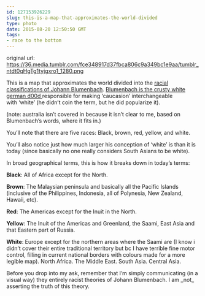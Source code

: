 ```yaml
---
id: 127153926229
slug: this-is-a-map-that-approximates-the-world-divided
type: photo
date: 2015-08-20 12:50:50 GMT
tags:
- race to the bottom
---
```

original url: https://36.media.tumblr.com/fce348917d37fbca806c9a349bc1e9aa/tumblr_ntdt0qHgTg1tyjgxro1_1280.png

<p>This is a map that approximates the world divided into the <a href="http://debbiejlee.com/ageofwonder/blumen.pdf">racial classifications of Johann Blumenbach</a>. <a href="https://en.wikipedia.org/wiki/Johann_Friedrich_Blumenbach">Blumenbach is the crusty white german d00d </a>responsible for making&nbsp;‘caucasion’ interchangeable with&nbsp;‘white’ (he didn’t coin the term, but he did popularize it).</p><p>(note: australia isn’t covered in because it isn’t clear to me, based on Blumenbach’s words, where it fits in.)</p><p>You’ll note that there are five races: Black, brown, red, yellow, and white.&nbsp;</p><p>You’ll also notice just how much larger his conception of&nbsp;‘white’ is than it is today (since basically no one really considers South Asians to be white).&nbsp;</p><p>In broad geographical terms, this is how it breaks down in today’s terms:</p><p><b>Black</b>: All of Africa except for the North.</p><p><b>Brown</b>: The Malaysian peninsula and basically all the Pacific Islands (inclusive of the Philippines, Indonesia, all of Polynesia, New Zealand, Hawaii, etc).</p><p><b>Red</b>: The Americas except for the Inuit in the North.</p><p><b>Yellow</b>: The Inuit of the Americas and Greenland, the Saami, East Asia and that Eastern part of Russia.</p><p><b>White</b>: Europe except for the northern areas where the Saami are (I know i didn’t cover their entire traditional territory but bc I have terrible fine motor control, filling in current national borders with colours made for a more legible map). North Africa. The Middle East. South Asia. Central Asia.</p><p>Before you drop into my ask, remember that I’m simply communicating (in a visual way) they entirely racist theories of Johann Blumenbach. I am _not_ asserting the truth of this theory.&nbsp;</p>
